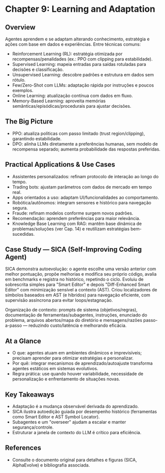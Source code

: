 # Chapter 9: Learning and Adaptation

## Overview

Agentes aprendem e se adaptam alterando conhecimento, estratégia e ações com base em dados e experiências. Entre técnicas comuns:

- Reinforcement Learning (RL): estratégia otimizada por recompensas/penalidades (ex.: PPO com clipping para estabilidade).
- Supervised Learning: mapeia entradas para saídas rotuladas para decisões e classificação.
- Unsupervised Learning: descobre padrões e estrutura em dados sem rótulo.
- Few/Zero-Shot com LLMs: adaptação rápida por instruções e poucos exemplos.
- Online Learning: atualização contínua com dados em fluxo.
- Memory-Based Learning: aproveita memórias semânticas/episódicas/procedurais para ajustar decisões.

## The Big Picture

- PPO: atualiza políticas com passo limitado (trust region/clipping), garantindo estabilidade.
- DPO: alinha LLMs diretamente a preferências humanas, sem modelo de recompensa separado; aumenta probabilidade das respostas preferidas.

## Practical Applications & Use Cases

- Assistentes personalizados: refinam protocolo de interação ao longo do tempo.
- Trading bots: ajustam parâmetros com dados de mercado em tempo real.
- Apps orientados a uso: adaptam UI/funcionalidades ao comportamento.
- Robótica/autônomos: integram sensores e histórico para navegação segura.
- Fraude: refinam modelos conforme surgem novos padrões.
- Recomendação: aprendem preferências para maior relevância.
- Knowledge Base Learning com RAG: mantêm base dinâmica de problemas/soluções (ver Cap. 14) e reutilizam estratégias bem-sucedidas.

## Case Study — SICA (Self-Improving Coding Agent)

SICA demonstra autoevolução: o agente escolhe uma versão anterior com melhor pontuação, propõe melhorias e modifica seu próprio código, avalia em benchmarks e registra no histórico, repetindo o ciclo. Evoluiu de sobrescrita simples para "Smart Editor" e depois "Diff-Enhanced Smart Editor" com minimização sensível a contexto (AST). Criou localizadores de símbolos baseados em AST (e híbridos) para navegação eficiente, com supervisão assíncrona para evitar loops/estagnação.

Organização de contexto: prompts de sistema (objetivos/regras), documentação de ferramentas/subagentes, instruções, enunciado do problema, arquivos abertos/mapa do diretório e mensagens/razões passo-a-passo — reduzindo custo/latência e melhorando eficácia.

## At a Glance

- O que: agentes atuam em ambientes dinâmicos e imprevisíveis; precisam aprender para otimizar estratégias e personalizar.
- Por quê: integrar mecanismos de aprendizado/autoajuste transforma agentes estáticos em sistemas evolutivos.
- Regra prática: use quando houver variabilidade, necessidade de personalização e enfrentamento de situações novas.

## Key Takeaways

- Adaptação é a mudança observável derivada do aprendizado.
- SICA ilustra autoedição guiada por desempenho histórico (ferramentas como Smart Editor e AST Symbol Locator).
- Subagentes e um "overseer" ajudam a escalar e manter segurança/controle.
- Estruturar a janela de contexto do LLM é crítico para eficiência.

## References

- Consulte o documento original para detalhes e figuras (SICA, AlphaEvolve) e bibliografia associada.
